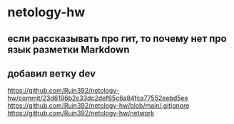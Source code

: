 # netology-hw

## если рассказывать про гит, то почему нет про язык разметки Markdown
## добавил ветку dev

https://github.com/Ruin392/netology-hw/commit/23d6196b2c33dc2def65c6a84fca77552eebd5ee
https://github.com/Ruin392/netology-hw/blob/main/.gitignore
https://github.com/Ruin392/netology-hw/network
